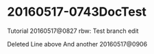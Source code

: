 # 20160517-0743DocTest
Tutorial
20160517@0827 rbw: Test branch edit

Deleted Line above
And another
20160517@0906
